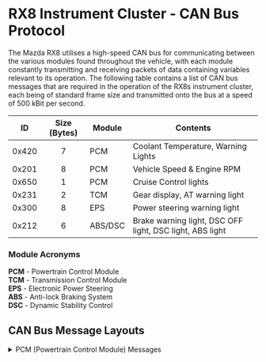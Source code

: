 # RX8 Instrument Cluster - CAN Bus Protocol
The Mazda RX8 utilises a high-speed CAN bus for communicating between the various modules found throughout the vehicle, with each module constantly transmitting and receiving
packets of data containing variables relevant to its operation. The following table contains a list of CAN bus messages that are required in the operation of the RX8s
instrument cluster, each being of standard frame size and transmitted onto the bus at a speed of 500 kBit per second.

| ID         | Size (Bytes) | Module  | Contents
| ---------- | :----------: | ------- | --------
| 0x420      | 7            | PCM     | Coolant Temperature, Warning Lights
| 0x201      | 8            | PCM     | Vehicle Speed & Engine RPM
| 0x650      | 1            | PCM     | Cruise Control lights 
| 0x231      | 2            | TCM     | Gear display, AT warning light
| 0x300      | 8            | EPS     | Power steering warning light
| 0x212      | 6            | ABS/DSC | Brake warning light, DSC OFF light, DSC light, ABS light

### Module Acronyms
**PCM** - Powertrain Control Module</br>
**TCM** - Transmission Control Module</br>
**EPS** - Electronic Power Steering</br>
**ABS** - Anti-lock Braking System</br>
**DSC** - Dynamic Stability Control</br>

## CAN Bus Message Layouts
<details>
    <summary>PCM (Powertrain Control Module) Messages</summary>
    <h4>Message 0x420 - Coolant Temperature, Warning Lights</h4>
    <table>
        <thead>
            <tr>
                <th>Byte</th>
                <th>Bit 7</th>
                <th>Bit 6</th>
                <th>Bit 5</th>
                <th>Bit 4</th>
                <th>Bit 3</th>
                <th>Bit 2</th>
                <th>Bit 1</th>
                <th>Bit 0</th>
            </tr>
        </thead>
        <tbody>
            <tr>
                <td align="center"><b>0</b></td>
                <td colspan="8" align="center"><b>Coolant Temperature</td>
            </tr>
            <tr>
                <td align="center"><b>1</b></td>
                <td colspan="8" align="center"><span color="gray">N/A</span></td>
            </tr>
            <tr>
                <td align="center"><b>2</b></td>
                <td colspan="8" align="center"><span color="gray">N/A</span></td>
            </tr>
            <tr>
                <td align="center"><b>3</b></td>
                <td colspan="8" align="center"><span color="gray">N/A</span></td>
            </tr>
            <tr>
                <td align="center"><b>4</b></td>
                <td align="center"><span color="gray">-</span></td>
                <td align="center"><span color="gray">-</span></td>
                <td align="center"><span color="gray">-</span></td>
                <td align="center"><span color="gray">-</span></td>
                <td align="center"><span color="gray">-</span></td>
                <td align="center"><span color="gray">-</span></td>
                <td align="center"><span color="gray">-</span></td>
                <td align="center"><span color="green">OilP</span></td>
            </tr>
            <tr>
                <td align="center"><b>5</b></td>
                <td align="center"><span color="gray">-</span></td>
                <td align="center"><span color="green">CEL</span></td>
                <td align="center"><span color="gray">-</span></td>
                <td align="center"><span color="gray">-</span></td>
                <td align="center"><span color="gray">-</span></td>
                <td align="center"><span color="gray">-</span></td>
                <td align="center"><span color="gray">-</span></td>
                <td align="center"><span color="gray">-</span></td>
            </tr>
            <tr>
                <td align="center"><b>6</b></td>
                <td align="center"><span color="green">OilL</span></td>
                <td align="center"><span color="green">Bat</span></td>
                <td align="center"><span color="gray">-</span></td>
                <td align="center"><span color="gray">-</span></td>
                <td align="center"><span color="gray">-</span></td>
                <td align="center"><span color="green">Hot</span></td>
                <td align="center"><span color="gray">-</span></td>
                <td align="center"><span color="gray">-</span></td>
            </tr>
        </tbody>
    </table>
    <h4>Message 0x201 - Vehicle Speed & Engine RPM</h4>
    <table>
        <thead>
            <tr>
                <th>Byte</th>
                <th>Bit 7</th>
                <th>Bit 6</th>
                <th>Bit 5</th>
                <th>Bit 4</th>
                <th>Bit 3</th>
                <th>Bit 2</th>
                <th>Bit 1</th>
                <th>Bit 0</th>
            </tr>
        </thead>
        <tbody>
            <tr>
                <td align="center"><b>0</b></td>
                <td colspan="8" rowspan="2" align="center"><b>Engine RPM</b><br><span color="green">rpm</span> * 3.85</td>
            </tr>
            <tr>
                <td align="center"><b>1</b></td>
            </tr>
            <tr>
                <td align="center"><b>2</b></td>
                <td colspan="8" align="center"><span color="gray">N/A</span></td>
            </tr>
            <tr>
                <td align="center"><b>3</b></td>
                <td colspan="8" align="center"><span color="gray">N/A</span></td>
            </tr>
            <tr>
                <td align="center"><b>4</b></td>
                <td colspan="8" rowspan="2" align="center"><b>Vehicle Speed</b><br>(<span color="green">km/h</span> * 100.0) + 10,000</td>
            </tr>
            <tr><td align="center"><b>5</b></td></tr>
            <tr>
                <td align="center"><b>6</b></td>
                <td colspan="8" align="center"><span color="gray">N/A</span></td>
            </tr>
            <tr>
                <td align="center"><b>7</b></td>
                <td colspan="8" align="center"><span color="gray">N/A</span></td>
            </tr>
        </tbody>
    </table>
</details>
